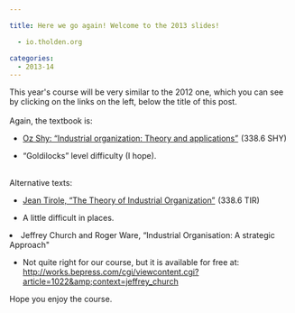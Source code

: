 ```yaml
---

title: Here we go again! Welcome to the 2013 slides!

  - io.tholden.org

categories:
  - 2013-14
---
```

This year's course will be very similar to the 2012 one, which you can see by clicking on the links on the left, below the title of this post.<br /><br />Again, the textbook is:<br /><ul><li><a href="http://www.amazon.co.uk/gp/product/0262691795/ref=as_li_ss_tl?ie=UTF8&amp;camp=1634&amp;creative=19450&amp;creativeASIN=0262691795&amp;linkCode=as2&amp;tag=tholdenorg-21">Oz Shy: “Industrial organization: Theory and applications”</a><img alt="" border="0" class="sbetiffhjbmpbhvohlsv" height="1" src="http://ir-uk.amazon-adsystem.com/e/ir?t=tholdenorg-21&amp;l=as2&amp;o=2&amp;a=0262691795" style="border: none !important; margin: 0px !important;" width="1" /> (338.6 SHY)</li></ul><ul></ul><ul><li>“Goldilocks” level difficulty (I hope).</li></ul><br />Alternative texts:<br /><ul><li><a href="http://www.amazon.co.uk/gp/product/0262200716/ref=as_li_ss_tl?ie=UTF8&amp;camp=1634&amp;creative=19450&amp;creativeASIN=0262200716&amp;linkCode=as2&amp;tag=tholdenorg-21">Jean Tirole, “The Theory of Industrial Organization”</a><img alt="" border="0" class="sbetiffhjbmpbhvohlsv" height="1" src="http://ir-uk.amazon-adsystem.com/e/ir?t=tholdenorg-21&amp;l=as2&amp;o=2&amp;a=0262200716" style="border: none !important; margin: 0px !important;" width="1" /> (338.6 TIR)</li></ul><ul><li>A little difficult in places.</li></ul><li>Jeffrey Church and Roger Ware, “Industrial Organisation: A strategic Approach"</li><ul><li>Not quite right for our course, but it is available for free at: <a href="http://works.bepress.com/cgi/viewcontent.cgi?article=1022&amp;context=jeffrey_church">http://works.bepress.com/cgi/viewcontent.cgi?article=1022&amp;context=jeffrey_church</a></li></ul>Hope you enjoy the course.
